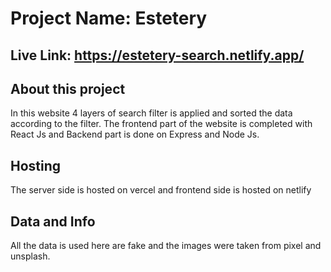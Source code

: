 # Project Name: Estetery
## Live Link: https://estetery-search.netlify.app/

## About this project
In this website 4 layers of search filter is applied and sorted the data according to the filter. The frontend part of the website is 
completed with React Js and Backend part is done on Express and Node Js. 

## Hosting
The server side is hosted on vercel and frontend side is hosted on netlify

## Data and Info
All the data is used here are fake and the images were taken from pixel and unsplash.